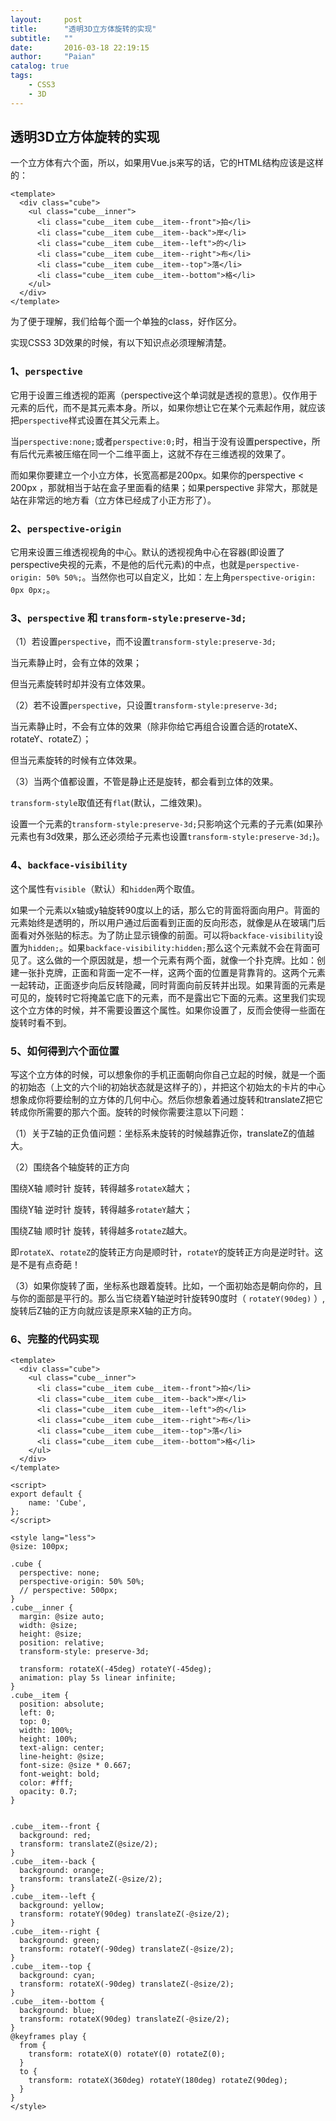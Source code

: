 ```yaml
---
layout:     post
title:      "透明3D立方体旋转的实现"
subtitle:   ""
date:       2016-03-18 22:19:15
author:     "Paian"
catalog: true
tags:
    - CSS3
    - 3D
---
```


## 透明3D立方体旋转的实现

一个立方体有六个面，所以，如果用Vue.js来写的话，它的HTML结构应该是这样的：

```
<template>
  <div class="cube">
    <ul class="cube__inner">
      <li class="cube__item cube__item--front">拍</li>
      <li class="cube__item cube__item--back">岸</li>
      <li class="cube__item cube__item--left">的</li>
      <li class="cube__item cube__item--right">布</li>
      <li class="cube__item cube__item--top">落</li>
      <li class="cube__item cube__item--bottom">格</li>
    </ul>
  </div>
</template>
```

为了便于理解，我们给每个面一个单独的class，好作区分。

实现CSS3 3D效果的时候，有以下知识点必须理解清楚。

### 1、`perspective`

它用于设置三维透视的距离（perspective这个单词就是透视的意思）。仅作用于元素的后代，而不是其元素本身。所以，如果你想让它在某个元素起作用，就应该把`perspective`样式设置在其父元素上。

当`perspective:none;`或者`perspective:0;`时，相当于没有设置perspective，所有后代元素被压缩在同一个二维平面上，这就不存在三维透视的效果了。

而如果你要建立一个小立方体，长宽高都是200px。如果你的perspective < 200px ，那就相当于站在盒子里面看的结果；如果perspective 非常大，那就是站在非常远的地方看（立方体已经成了小正方形了）。

### 2、`perspective-origin`

它用来设置三维透视视角的中心。默认的透视视角中心在容器(即设置了perspective央视的元素，不是他的后代元素)的中点，也就是`perspective-origin: 50% 50%;`。当然你也可以自定义，比如：左上角`perspective-origin: 0px 0px;`。

### 3、`perspective` 和  `transform-style:preserve-3d;`

（1）若设置`perspective`，而不设置`transform-style:preserve-3d;`

当元素静止时，会有立体的效果；

但当元素旋转时却并没有立体效果。

（2）若不设置`perspective`，只设置`transform-style:preserve-3d;`

当元素静止时，不会有立体的效果（除非你给它再组合设置合适的rotateX、rotateY、rotateZ）；

但当元素旋转的时候有立体效果。

（3）当两个值都设置，不管是静止还是旋转，都会看到立体的效果。

`transform-style`取值还有`flat`(默认，二维效果)。

设置一个元素的`transform-style:preserve-3d;`只影响这个元素的子元素(如果孙元素也有3d效果，那么还必须给子元素也设置`transform-style:preserve-3d;`)。

### 4、`backface-visibility`

这个属性有`visible`（默认）和`hidden`两个取值。

如果一个元素以x轴或y轴旋转90度以上的话，那么它的背面将面向用户。背面的元素始终是透明的，所以用户通过后面看到正面的反向形态，就像是从在玻璃门后面看对外张贴的标志。为了防止显示镜像的前面。可以将`backface-visibility`设置为`hidden;`。如果`backface-visibility:hidden;`那么这个元素就不会在背面可见了。这么做的一个原因就是，想一个元素有两个面，就像一个扑克牌。比如：创建一张扑克牌，正面和背面一定不一样，这两个面的位置是背靠背的。这两个元素一起转动，正面逐步向后反转隐藏，同时背面向前反转并出现。如果背面的元素是可见的，旋转时它将掩盖它底下的元素，而不是露出它下面的元素。这里我们实现这个立方体的时候，并不需要设置这个属性。如果你设置了，反而会使得一些面在旋转时看不到。

### 5、如何得到六个面位置

写这个立方体的时候，可以想象你的手机正面朝向你自己立起的时候，就是一个面的初始态（上文的六个li的初始状态就是这样子的），并把这个初始太的卡片的中心想象成你将要绘制的立方体的几何中心。然后你想象着通过旋转和translateZ把它转成你所需要的那六个面。旋转的时候你需要注意以下问题：

（1）关于Z轴的正负值问题：坐标系未旋转的时候越靠近你，translateZ的值越大。

（2）围绕各个轴旋转的正方向

围绕X轴 顺时针 旋转，转得越多`rotateX`越大；

围绕Y轴 逆时针 旋转，转得越多`rotateY`越大；

围绕Z轴 顺时针 旋转，转得越多`rotateZ`越大。

即`rotateX`、`rotateZ`的旋转正方向是顺时针，`rotateY`的旋转正方向是逆时针。这是不是有点奇葩！

（3）如果你旋转了面，坐标系也跟着旋转。比如，一个面初始态是朝向你的，且与你的面部是平行的。那么当它绕着Y轴逆时针旋转90度时（ `rotateY(90deg)` ）,旋转后Z轴的正方向就应该是原来X轴的正方向。

### 6、完整的代码实现

```
<template>
  <div class="cube">
    <ul class="cube__inner">
      <li class="cube__item cube__item--front">拍</li>
      <li class="cube__item cube__item--back">岸</li>
      <li class="cube__item cube__item--left">的</li>
      <li class="cube__item cube__item--right">布</li>
      <li class="cube__item cube__item--top">落</li>
      <li class="cube__item cube__item--bottom">格</li>
    </ul>
  </div>
</template>

<script>
export default {
    name: 'Cube',
};
</script>

<style lang="less">
@size: 100px;

.cube {
  perspective: none;
  perspective-origin: 50% 50%;
  // perspective: 500px; 
}
.cube__inner {
  margin: @size auto;
  width: @size;
  height: @size;
  position: relative;
  transform-style: preserve-3d;
  
  transform: rotateX(-45deg) rotateY(-45deg);
  animation: play 5s linear infinite;
}
.cube__item {
  position: absolute;
  left: 0;
  top: 0;
  width: 100%;
  height: 100%;
  text-align: center;
  line-height: @size;
  font-size: @size * 0.667;
  font-weight: bold;
  color: #fff;
  opacity: 0.7;
}


.cube__item--front {
  background: red;
  transform: translateZ(@size/2);
}
.cube__item--back {
  background: orange;
  transform: translateZ(-@size/2);
}
.cube__item--left {
  background: yellow;
  transform: rotateY(90deg) translateZ(-@size/2);
}
.cube__item--right {
  background: green;
  transform: rotateY(-90deg) translateZ(-@size/2);
}
.cube__item--top {
  background: cyan;
  transform: rotateX(-90deg) translateZ(-@size/2);
}
.cube__item--bottom {
  background: blue;
  transform: rotateX(90deg) translateZ(-@size/2);
}
@keyframes play {
  from {
    transform: rotateX(0) rotateY(0) rotateZ(0);
  }
  to {
    transform: rotateX(360deg) rotateY(180deg) rotateZ(90deg);
  }
}
</style>
```
